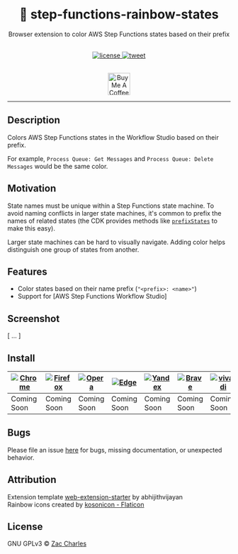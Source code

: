 <h1 align="center">🌈 step-functions-rainbow-states</h1>
<p align="center">Browser extension to color AWS Step Functions states based on their prefix</p>
<br>
<div align="center">
  <a href="https://github.com/zaccharles/step-functions-rainbow-states/blob/master/LICENSE" target="_blank" rel="noreferrer">
    <img src="https://img.shields.io/github/license/zaccharles/step-functions-rainbow-states.svg" alt="license" />
  </a>
  <a href="https://twitter.com/intent/tweet?text=Check%20out%20%F0%9F%8C%88%20Rainbow%20States!%20by%20%40zaccharles%0A%0ABrowser%20extension%20to%20color%20AWS%20Step%20Functions%20states%20based%20on%20their%20prefix.%0A%0A%23serverless%20%23aws%20%23stepfunctions" target="_blank" rel="noreferrer">
     <img src="https://img.shields.io/twitter/url/http/shields.io.svg?style=social" alt="tweet" />
  </a> 
</div>
<br>

<p align="center">
  <a
    href="https://www.buymeacoffee.com/zaccharles"
    target="_blank"
    rel="noreferrer"
  >
    <img
      src="https://cdn.buymeacoffee.com/buttons/v2/default-yellow.png"
      alt="Buy Me A Coffee"
      height=50
    />
  </a>
</p>

<hr />

## Description

Colors AWS Step Functions states in the Workflow Studio based on their prefix.  

For example, `Process Queue: Get Messages` and `Process Queue: Delete Messages` would be the same color.

## Motivation
State names must be unique within a Step Functions state machine. To avoid naming conflicts in larger state machines, it's common to prefix the names of related states (the CDK provides methods like [`prefixStates`](https://docs.aws.amazon.com/cdk/api/v1/docs/@aws-cdk_aws-stepfunctions.StateMachineFragment.html#prefixwbrstatesprefix) to make this easy).  

Larger state machines can be hard to visually navigate. Adding color helps distinguish one group of states from another.

## Features

 * Color states based on their name prefix (`"<prefix>: <name>"`)
 * Support for [AWS Step Functions Workflow Studio]

## Screenshot
[ ... ]

## Install

| [![Chrome](https://raw.github.com/alrra/browser-logos/master/src/chrome/chrome_48x48.png)](/) | [![Firefox](https://raw.github.com/alrra/browser-logos/master/src/firefox/firefox_48x48.png)](/) | [![Opera](https://raw.github.com/alrra/browser-logos/master/src/opera/opera_48x48.png)](/) | [![Edge](https://raw.github.com/alrra/browser-logos/master/src/edge/edge_48x48.png)](/) | [![Yandex](https://raw.github.com/alrra/browser-logos/master/src/yandex/yandex_48x48.png)](/) | [![Brave](https://raw.github.com/alrra/browser-logos/master/src/brave/brave_48x48.png)](/) | [![vivaldi](https://raw.github.com/alrra/browser-logos/master/src/vivaldi/vivaldi_48x48.png)](/) |
| --------------------------------------------------------------------------------------------- | ------------------------------------------------------------------------------------------------ | ------------------------------------------------------------------------------------------ | --------------------------------------------------------------------------------------- | --------------------------------------------------------------------------------------------- | ------------------------------------------------------------------------------------------ | ------------------------------------------------------------------------------------------------ |
| Coming Soon                                                                                  | Coming Soon                                                                                     | Coming Soon                                                                               | Coming Soon                                                                            | Coming Soon                                                                                      | Coming Soon                                                                                   | Coming Soon                                                                                         |

## Bugs

Please file an issue [here](https://github.com/zaccharles/step-functions-rainbow-states/issues/new) for bugs, missing documentation, or unexpected behavior.

## Attribution

Extension template [web-extension-starter](https://github.com/zaccharles/step-functions-rainbow-states) by abhijithvijayan  
Rainbow icons created by [kosonicon - Flaticon](https://www.flaticon.com/free-icons/rainbow)

## License

GNU GPLv3 © [Zac Charles](https://twitter.com/zaccharles)

